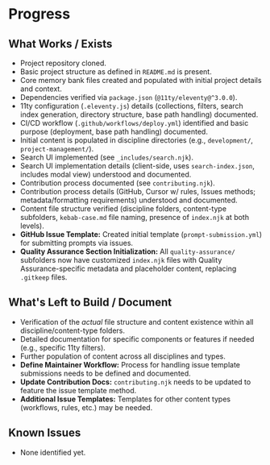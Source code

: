 # Progress

## What Works / Exists
- Project repository cloned.
- Basic project structure as defined in `README.md` is present.
- Core memory bank files created and populated with initial project details and context.
- Dependencies verified via `package.json` (`@11ty/eleventy@^3.0.0`).
- 11ty configuration (`.eleventy.js`) details (collections, filters, search index generation, directory structure, base path handling) documented.
- CI/CD workflow (`.github/workflows/deploy.yml`) identified and basic purpose (deployment, base path handling) documented.
- Initial content is populated in discipline directories (e.g., `development/`, `project-management/`).
- Search UI implemented (see `_includes/search.njk`).
- Search UI implementation details (client-side, uses `search-index.json`, includes modal view) understood and documented.
- Contribution process documented (see `contributing.njk`).
- Contribution process details (GitHub, Cursor w/ rules, Issues methods; metadata/formatting requirements) understood and documented.
- Content file structure verified (discipline folders, content-type subfolders, `kebab-case.md` file naming, presence of `index.njk` at both levels).
- **GitHub Issue Template:** Created initial template (`prompt-submission.yml`) for submitting prompts via issues.
- **Quality Assurance Section Initialization:** All `quality-assurance/` subfolders now have customized `index.njk` files with Quality Assurance-specific metadata and placeholder content, replacing `.gitkeep` files.

## What's Left to Build / Document
- Verification of the *actual* file structure and content existence within all discipline/content-type folders.
- Detailed documentation for specific components or features if needed (e.g., specific 11ty filters).
- Further population of content across all disciplines and types.
- **Define Maintainer Workflow:** Process for handling issue template submissions needs to be defined and documented.
- **Update Contribution Docs:** `contributing.njk` needs to be updated to feature the issue template method.
- **Additional Issue Templates:** Templates for other content types (workflows, rules, etc.) may be needed.

## Known Issues
- None identified yet. 